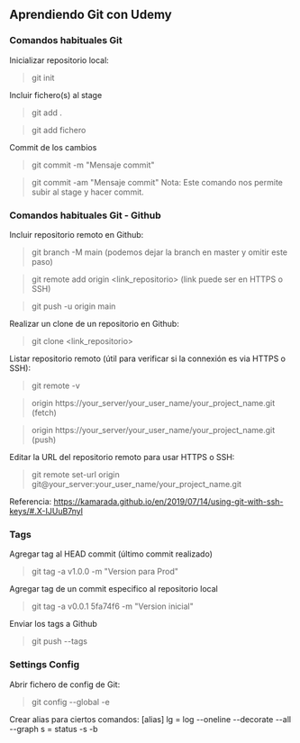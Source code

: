 ## Aprendiendo Git con Udemy


### Comandos habituales Git

Inicializar repositorio local:
> git init

Incluir fichero(s) al stage
> git add .

> git add fichero

Commit de los cambios
> git commit -m "Mensaje commit"

> git commit -am "Mensaje commit" Nota: Este comando nos permite subir al stage y hacer commit.



### Comandos habituales Git - Github

Incluir repositorio remoto en Github:
> git branch -M main  (podemos dejar la branch en master y omitir este paso)

> git remote add origin <link_repositorio>  (link puede ser en HTTPS o SSH)

> git push -u origin main

Realizar un clone de un repositorio en Github:
> git clone <link_repositorio>

Listar repositorio remoto (útil para verificar si la connexión es via HTTPS o SSH):
> git remote -v

> origin  https://your_server/your_user_name/your_project_name.git (fetch)

> origin  https://your_server/your_user_name/your_project_name.git (push)


Editar la URL del repositorio remoto para usar HTTPS o SSH:
> git remote set-url origin git@your_server:your_user_name/your_project_name.git

Referencia: https://kamarada.github.io/en/2019/07/14/using-git-with-ssh-keys/#.X-IJUuB7nyl


### Tags

Agregar tag al HEAD commit (último commit realizado)
>  git tag -a v1.0.0 -m "Version para Prod"

Agregar tag de un commit especifico al repositorio local
>  git tag -a v0.0.1 5fa74f6 -m "Version inicial"  

Enviar los tags a Github
>  git push --tags    


### Settings Config

Abrir fichero de config de Git: 
> git config --global -e  

Crear alias para ciertos comandos:
[alias]
        lg = log --oneline --decorate --all --graph
        s = status -s -b


